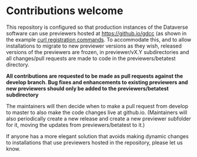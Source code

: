 # Contributions welcome

This repository is configured so that production instances of the Dataverse software can use previewers hosted at https://github.io/gdcc (as shown in the example [curl registration commands](https://github.com/gdcc/dataverse-previewers/blob/master/5.2curlcommands.md). To accommodate this, and to allow installations to migrate to new previewer versions as they wish, released versions of the previewers are frozen, in previewer/vX.Y subdirectories and all changes/pull requests are made to code in the previewers/betatest directory.

**All contributions are requested to be made as pull requests against the develop branch. Bug fixes and enhancements to existing previewers and new previewers should only be added to the previewers/betatest subdirectory**

The maintainers will then decide when to make a pull request from develop to master to also make the code changes live at github.io. (Maintainers will also periodically create a new release and create a new previewer subfolder for it, moving the updates from previewers/betatest to it.)

If anyone has a more elegant solution that avoids making dynamic changes to installations that use previewers hosted in the repository, please let us know.

